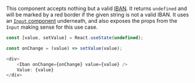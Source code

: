 This component accepts nothing but a valid [IBAN](https://www.iso.org/standard/41031.html). It returns `undefined` and
will be marked by a red border if the given string is not a valid IBAN. It uses an [`Input` component](#input)
underneath, and also exposes the props from the `Input` making sense for this use case.

```javascript
const [value, setValue] = React.useState(undefined);

const onChange = (value) => setValue(value);

<div>
    <Iban onChange={onChange} value={value} />
    Value: {value}
</div>
```
